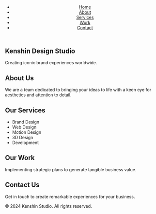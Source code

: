 <!DOCTYPE html>
<html lang="en">
<head>
    <meta charset="UTF-8">
    <meta name="viewport" content="width=device-width, initial-scale=1.0">
    <title>Kenshin Inspired</title>
    <link rel="stylesheet" href="styles.css">
</head>
<body>
    <header>
        <nav>
            <ul>
                <li><a href="#home">Home</a></li>
                <li><a href="#about">About</a></li>
                <li><a href="#services">Services</a></li>
                <li><a href="#work">Work</a></li>
                <li><a href="#contact">Contact</a></li>
            </ul>
        </nav>
    </header>
    <main>
        <section id="home" class="hero">
            <h1>Kenshin Design Studio</h1>
            <p>Creating iconic brand experiences worldwide.</p>
        </section>
        <section id="about">
            <h2>About Us</h2>
            <p>We are a team dedicated to bringing your ideas to life with a keen eye for aesthetics and attention to detail.</p>
        </section>
        <section id="services">
            <h2>Our Services</h2>
            <ul>
                <li>Brand Design</li>
                <li>Web Design</li>
                <li>Motion Design</li>
                <li>3D Design</li>
                <li>Development</li>
            </ul>
        </section>
        <section id="work">
            <h2>Our Work</h2>
            <p>Implementing strategic plans to generate tangible business value.</p>
        </section>
        <section id="contact">
            <h2>Contact Us</h2>
            <p>Get in touch to create remarkable experiences for your business.</p>
        </section>
    </main>
    <footer>
        <p>&copy; 2024 Kenshin Studio. All rights reserved.</p>
    </footer>
</body>
</html>
